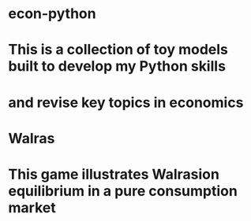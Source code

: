 # econ-python


# This is a collection of toy models built to develop my Python skills
# and revise key topics in economics

# Walras
# This game illustrates Walrasion equilibrium in a pure consumption market